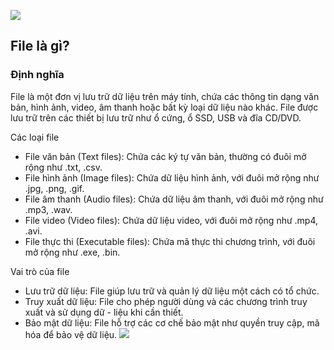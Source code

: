 ![](https://img001.prntscr.com/file/img001/G3DBk9X0RpykBpp7np4Z_A.png)

## File là gì?
### Định nghĩa
File là một đơn vị lưu trữ dữ liệu trên máy tính, chứa các thông tin dạng văn bản, hình ảnh, video, âm thanh hoặc bất kỳ loại dữ liệu nào khác. File được lưu trữ trên các thiết bị lưu trữ như ổ cứng, ổ SSD, USB và đĩa CD/DVD.

Các loại file
- File văn bản (Text files): Chứa các ký tự văn bản, thường có đuôi mở rộng như .txt, .csv.
- File hình ảnh (Image files): Chứa dữ liệu hình ảnh, với đuôi mở rộng như .jpg, .png, .gif.
- File âm thanh (Audio files): Chứa dữ liệu âm thanh, với đuôi mở rộng như .mp3, .wav.
- File video (Video files): Chứa dữ liệu video, với đuôi mở rộng như .mp4, .avi.
- File thực thi (Executable files): Chứa mã thực thi chương trình, với đuôi mở rộng như .exe, .bin.


Vai trò của file
 - Lưu trữ dữ liệu: File giúp lưu trữ và quản lý dữ liệu một cách có tổ chức.
- Truy xuất dữ liệu: File cho phép người dùng và các chương trình truy xuất và sử dụng dữ - liệu khi cần thiết.
- Bảo mật dữ liệu: File hỗ trợ các cơ chế bảo mật như quyền truy cập, mã hóa để bảo vệ dữ liệu.
![](https://img001.prntscr.com/file/img001/VLbVs1-kRxqGmxEGCO31bQ.png)
